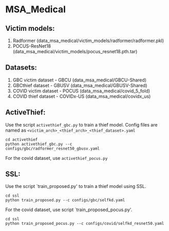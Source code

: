 # MSA_Medical

## Victim models:
1. Radformer (data_msa_medical/victim_models/radformer/radformer.pkl)
2. POCUS-ResNet18 (data_msa_medical/victim_models/pocus_resnet18.pth.tar)

## Datasets:
1. GBC victim dataset - GBCU (data_msa_medical/GBCU-Shared) 
2. GBCthief dataset - GBUSV (data_msa_medical/GBUSV-Shared)
3. COVID victim dataset - POCUS (data_msa_medical/covid_5_fold)
4. COVID thief dataset - COVIDx-US (data_msa_medical/covidx_us)

## ActiveThief: 
Use the script `activethief_gbc.py` to train a thief model. Config files are named as `<victim_arch>_<thief_arch>_<thief_dataset>.yaml`
```
cd activethief
python activethief_gbc.py --c configs/gbc/radformer_resnet50_gbusv.yaml
```

For the covid dataset, use `activethief_pocus.py`

## SSL:
Use the script `train_proposed.py' to train a thief model using SSL. 
```
cd ssl
python train_proposed.py --c configs/gbc/selfkd.yaml
```

For the covid dataset, use script `train_proposed_pocus.py'. 
```
cd ssl
python train_proposed_pocus.py --c configs/covid/selfkd_resnet50.yaml
```
